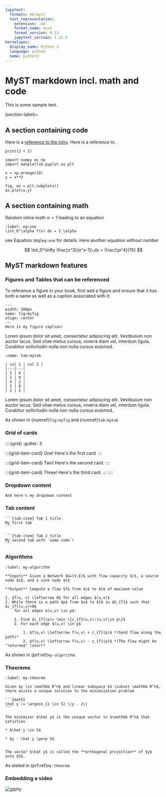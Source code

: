 ```yaml
---
jupytext:
  formats: md:myst
  text_representation:
    extension: .md
    format_name: myst
    format_version: 0.13
    jupytext_version: 1.11.5
kernelspec:
  display_name: Python 3
  language: python
  name: python3
---
```


# MyST markdown incl. math and code

This is some sample text.

(section-label)=
## A section containing code

Here is a [reference to the intro](../intro.md). Here is a reference to [](section-label).

```{code-cell}
print(2 + 2)
```

```{code-cell}
import numpy as np
import matplotlib.pyplot as plt

x = np.arange(10)
y = x**2

fig, ax = plt.subplots()
ax.plot(x,y)
```

## A section containing math

Random inline math $\alpha=1$ leading to an equation

```{math}
:label: eq:one
\int_0^\alpha f(x) dx = I_\alpha
```

see Equation {eq}`eq:one` for details.
Here another equation without number

$$
  \int_0^\infty \frac{x^3}{e^x-1}\,dx = \frac{\pi^4}{15}
$$

## MyST markdown features

### Figures and Tables that can be referenced

To reference a figure in your book, first add a figure and ensure that it has both a name as well as a caption associated with it:

```{figure} ../logo.png
---
width: 300px
name: fig:myfig
align: center
---
Here is my figure caption!
```

Lorem ipsum dolor sit amet, consectetur adipiscing elit. Vestibulum non auctor lacus. 
Sed vitae metus cursus, viverra diam vel, interdum ligula. Curabitur sollicitudin nulla non nulla cursus euismod. 

```{table} My table title
:name: tab:mytab

| col 1 | col 2 |
|---|---|
| 3 | 4 |
| 1 | 9 |
| 4 | 2 |
| 3 | 8 |
| 2 | 1 |
```

Lorem ipsum dolor sit amet, consectetur adipiscing elit. Vestibulum non auctor lacus. 
Sed vitae metus cursus, viverra diam vel, interdum ligula. Curabitur sollicitudin nulla non nulla cursus euismod. 

As shown in {numref}`fig:myfig` and {numref}`tab:mytab`

### Grid of cards

::::{grid}
:gutter: 3

:::{grid-item-card} One!
Here's the first card.
:::

:::{grid-item-card} Two!
Here's the second card.
:::

:::{grid-item-card} Three!
Here's the third card.
:::
::::

### Dropdown content

```{dropdown} Here's my dropdown
And here's my dropdown content
```

### Tab content

````{tab-set}
```{tab-item} Tab 1 title
My first tab
```

```{tab-item} Tab 2 title
My second tab with `some code`!
```
````

### Algorithms

```{prf:algorithm} Ford–Fulkerson
:label: my-algorithm

**Inputs** Given a Network $G=(V,E)$ with flow capacity $c$, a source node $s$, and a sink node $t$

**Output** Compute a flow $f$ from $s$ to $t$ of maximum value

1. $f(u, v) \leftarrow 0$ for all edges $(u,v)$
2. While there is a path $p$ from $s$ to $t$ in $G_{f}$ such that $c_{f}(u,v)>0$
	for all edges $(u,v) \in p$:

	1. Find $c_{f}(p)= \min \{c_{f}(u,v):(u,v)\in p\}$
	2. For each edge $(u,v) \in p$

		1. $f(u,v) \leftarrow f(u,v) + c_{f}(p)$ *(Send flow along the path)*
		2. $f(u,v) \leftarrow f(u,v) - c_{f}(p)$ *(The flow might be "returned" later)*
```

As shown in {prf:ref}`my-algorithm`.

### Theorems

````{prf:theorem} Orthogonal-Projection-Theorem
:label: my-theorem

Given $y \in \mathbb R^n$ and linear subspace $S \subset \mathbb R^n$,
there exists a unique solution to the minimization problem

```{math}
\hat y := \argmin_{z \in S} \|y - z\|
```

The minimizer $\hat y$ is the unique vector in $\mathbb R^n$ that satisfies

* $\hat y \in S$

* $y - \hat y \perp S$


The vector $\hat y$ is called the **orthogonal projection** of $y$ onto $S$.
````

As stated in {prf:ref}`my-theorem`.

### Embedding a video

![giphy](https://media.giphy.com/media/yoJC2A59OCZHs1LXvW/giphy.gif)

